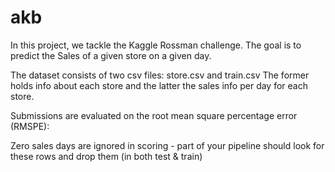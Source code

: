 # akb
In this project, we tackle the Kaggle Rossman challenge. The goal is to predict the Sales of a given store on a given day.

The dataset consists of two csv files: store.csv and train.csv
The former holds info about each store and the latter the sales info per day for each store.

Submissions are evaluated on the root mean square percentage error (RMSPE):

Zero sales days are ignored in scoring - part of your pipeline should look for these rows and drop them (in both test & train) 
